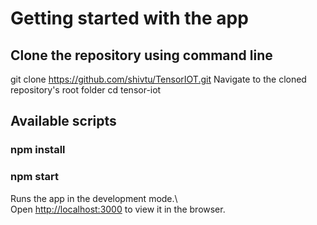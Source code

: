 # Getting started with the app

## Clone the repository using command line

git clone https://github.com/shivtu/TensorIOT.git
Navigate to the cloned repository's root folder
cd tensor-iot

## Available scripts

### npm install

### npm start

Runs the app in the development mode.\  
Open [http://localhost:3000](http://localhost:3000) to view it in the browser.
